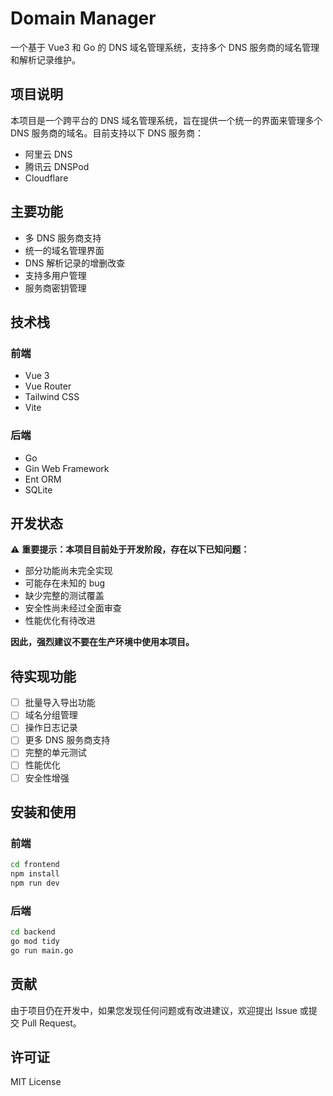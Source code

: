 # Domain Manager

一个基于 Vue3 和 Go 的 DNS 域名管理系统，支持多个 DNS 服务商的域名管理和解析记录维护。

## 项目说明

本项目是一个跨平台的 DNS 域名管理系统，旨在提供一个统一的界面来管理多个 DNS 服务商的域名。目前支持以下 DNS 服务商：

- 阿里云 DNS
- 腾讯云 DNSPod
- Cloudflare

## 主要功能

- 多 DNS 服务商支持
- 统一的域名管理界面
- DNS 解析记录的增删改查
- 支持多用户管理
- 服务商密钥管理

## 技术栈

### 前端

- Vue 3
- Vue Router
- Tailwind CSS
- Vite

### 后端

- Go
- Gin Web Framework
- Ent ORM
- SQLite

## 开发状态

⚠️ **重要提示：本项目目前处于开发阶段，存在以下已知问题：**

- 部分功能尚未完全实现
- 可能存在未知的 bug
- 缺少完整的测试覆盖
- 安全性尚未经过全面审查
- 性能优化有待改进

**因此，强烈建议不要在生产环境中使用本项目。**

## 待实现功能

- [ ] 批量导入导出功能
- [ ] 域名分组管理
- [ ] 操作日志记录
- [ ] 更多 DNS 服务商支持
- [ ] 完整的单元测试
- [ ] 性能优化
- [ ] 安全性增强

## 安装和使用

### 前端

```bash
cd frontend
npm install
npm run dev
```

### 后端

```bash
cd backend
go mod tidy
go run main.go
```

## 贡献

由于项目仍在开发中，如果您发现任何问题或有改进建议，欢迎提出 Issue 或提交 Pull Request。

## 许可证

MIT License